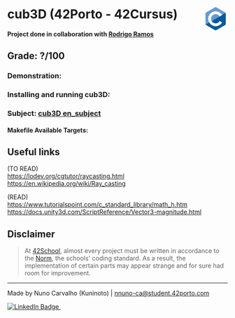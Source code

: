 # cub3D (42Porto - 42Cursus) <img src="https://github.com/devicons/devicon/blob/master/icons/c/c-original.svg" title="C" alt="C Logo" width="55" height="55" align="right" />&nbsp;  

#### Project done in collaboration with [Rodrigo Ramos](https://github.com/ramos21rodrigo)

## Grade: ?/100

###  Demonstration:

### Installing and running cub3D:

###  Subject: [cub3D en_subject](./extras/en.subject_cub3D.pdf)

#### Makefile Available Targets:  


## Useful links
(TO READ)  
https://lodev.org/cgtutor/raycasting.html  
https://en.wikipedia.org/wiki/Ray_casting  

(READ)  
https://www.tutorialspoint.com/c_standard_library/math_h.htm  
https://docs.unity3d.com/ScriptReference/Vector3-magnitude.html  

## Disclaimer
> At [42School](https://en.wikipedia.org/wiki/42_(school)), almost every project must be written in accordance to the [Norm](./extras/en_norm.pdf), the schools' coding standard. As a result, the implementation of certain parts may appear strange and for sure had room for improvement.

---
Made by Nuno Carvalho (Kuninoto) | nnuno-ca@student.42porto.com  
<div id="badge"> <a href="https://www.linkedin.com/in/nuno-carvalho-218822247"/> <img src="https://img.shields.io/badge/LinkedIn-blue?style=for-the-badge&logo=linkedin&logoColor=white" alt="LinkedIn Badge"/>&nbsp;
